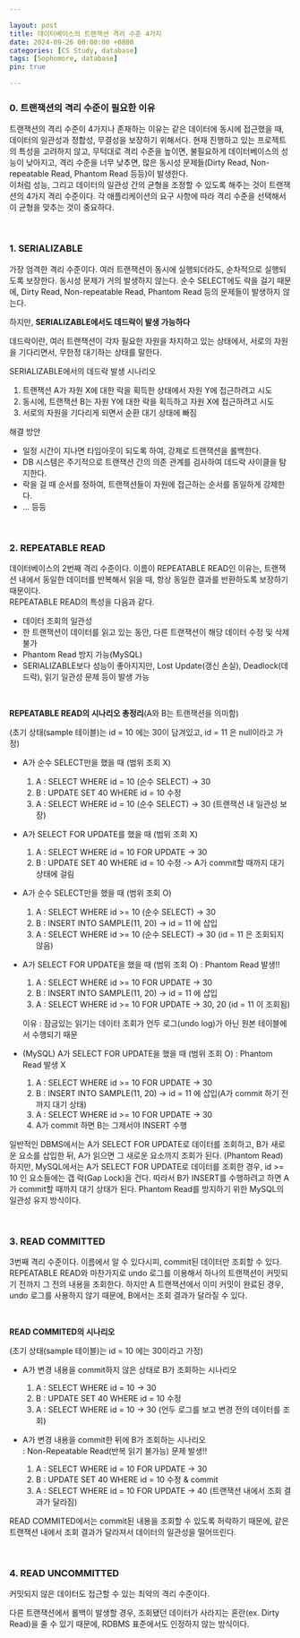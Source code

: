 ```yaml
---

layout: post
title: 데이터베이스의 트랜잭션 격리 수준 4가지
date: 2024-09-26 00:00:00 +0800
categories: [CS Study, database]
tags: [Sophomore, database]
pin: true

---
```



### 0. 트랜잭션의 격리 수준이 필요한 이유

트랜잭션의 격리 수준이 4가지나 존재하는 이유는 같은 데이터에 동시에 접근했을 때, 데이터의 일관성과 정합성, 무결성을 보장하기 위해서다. 현재 진행하고 있는 프로젝트의 특성을 고려하지 않고, 무턱대로 격리 수준을 높이면, 불필요하게 데이터베이스의 성능이 낮아지고, 격리 수준을 너무 낮추면, 많은 동시성 문제들(Dirty Read, Non-repeatable Read, Phantom Read 등등)이 발생한다.  
이처럼 성능, 그리고 데이터의 일관성 간의 균형을 조정할 수 있도록 해주는 것이 트랜잭션의 4가지 격리 수준이다. 각 애플리케이션의 요구 사항에 따라 격리 수준을 선택해서 이 균형을 맞추는 것이 중요하다.

<br>

### 1. SERIALIZABLE

가장 엄격한 격리 수준이다. 여러 트랜잭션이 동시에 실행되더라도, 순차적으로 실행되도록 보장한다. 동시성 문제가 거의 발생하지 않는다. 순수 SELECT에도 락을 걸기 때문에, Dirty Read, Non-repeatable Read, Phantom Read 등의 문제들이 발생하지 않는다.  

하지만, **SERIALIZABLE에서도 데드락이 발생 가능하다**  

데드락이란, 여러 트랜잭션이 각자 필요한 자원을 차지하고 있는 상태에서, 서로의 자원을 기다리면서, 무한정 대기하는 상태를 말한다.  

SERIALIZABLE에서의 데드락 발생 시나리오  
1. 트랜잭션 A가 자원 X에 대한 락을 획득한 상태에서 자원 Y에 접근하려고 시도
2. 동시에, 트랜잭션 B는 자원 Y에 대한 락을 획득하고 자원 X에 접근하려고 시도
3. 서로의 자원을 기다리게 되면서 순환 대기 상태에 빠짐  

해결 방안  
- 일정 시간이 지나면 타임아웃이 되도록 하여, 강제로 트랜잭션을 롤백한다.
- DB 시스템은 주기적으로 트랜잭션 간의 의존 관계를 검사하여 데드락 사이클을 탐지한다.
- 락을 걸 때 순서를 정하여, 트랜잭션들이 자원에 접근하는 순서를 동일하게 강제한다.
- ... 등등

<br>

### 2. REPEATABLE READ

데이터베이스의 2번째 격리 수준이다. 이름이 REPEATABLE READ인 이유는, 트랜잭션 내에서 동일한 데이터를 반복해서 읽을 때, 항상 동일한 결과를 반환하도록 보장하기 때문이다.  
REPEATABLE READ의 특성을 다음과 같다.  
- 데이터 조회의 일관성
- 한 트랜잭션이 데이터를 읽고 있는 동안, 다른 트랜잭션이 해당 데이터 수정 및 삭제 불가
- Phantom Read 방지 가능(MySQL)
- SERIALIZABLE보다 성능이 좋아지지만, Lost Update(갱신 손실), Deadlock(데드락), 읽기 일관성 문제 등이 발생 가능  

<br>

**REPEATABLE READ의 시나리오 총정리**(A와 B는 트랜잭션을 의미함)  

(초기 상태(sample 테이블)는 id = 10 에는 30이 담겨있고, id = 11 은 null이라고 가정)  

- A가 순수 SELECT만을 했을 때 (범위 조회 X)
    1. A : SELECT WHERE id = 10 (순수 SELECT) -> 30
    2. B : UPDATE SET 40 WHERE id = 10 수정
    3. A : SELECT WHERE id = 10 (순수 SELECT) -> 30 (트랜잭션 내 일관성 보장)

- A가 SELECT FOR UPDATE를 했을 때 (범위 조회 X)
    1. A : SELECT WHERE id = 10 FOR UPDATE -> 30
    2. B : UPDATE SET 40 WHERE id = 10 수정 -> A가 commit할 때까지 대기 상태에 걸림

- A가 순수 SELECT만을 했을 때 (범위 조회 O)
    1. A : SELECT WHERE id >= 10 (순수 SELECT) -> 30
    2. B : INSERT INTO SAMPLE(11, 20) -> id = 11 에 삽입
    3. A : SELECT WHERE id >= 10 (순수 SELECT) -> 30 (id = 11 은 조회되지 않음)

- A가 SELECT FOR UPDATE을 했을 때 (범위 조회 O) : Phantom Read 발생!!
    1. A : SELECT WHERE id >= 10 FOR UPDATE -> 30
    2. B : INSERT INTO SAMPLE(11, 20) -> id = 11 에 삽입
    3. A : SELECT WHERE id >= 10 FOR UPDATE -> 30, 20 (id = 11 이 조회됨)  

    이유 : 잠금있는 읽기는 데이터 조회가 언두 로그(undo log)가 아닌 원본 테이블에서 수행되기 때문

- (MySQL) A가 SELECT FOR UPDATE을 했을 때 (범위 조회 O) : Phantom Read 발생 X
    1. A : SELECT WHERE id >= 10 FOR UPDATE -> 30
    2. B : INSERT INTO SAMPLE(11, 20) -> id = 11 에 삽입(A가 commit 하기 전까지 대기 상태)
    3. A : SELECT WHERE id >= 10 FOR UPDATE -> 30
    4. A가 commit 하면 B는 그제서야 INSERT 수행

일반적인 DBMS에서는 A가 SELECT FOR UPDATE로 데이터를 조회하고, B가 새로운 요소를 삽입한 뒤, A가 읽으면 그 새로운 요소까지 조회가 된다. (Phantom Read)
하지만, MySQL에서는 A가 SELECT FOR UPDATE로 데이터를 조회한 경우, id >= 10 인 요소들에는 갭 락(Gap Lock)을 건다. 따라서 B가 INSERT를 수행하려고 하면 A가 commit할 때까지 대기 상태가 된다. Phantom Read를 방지하기 위한 MySQL의 일관성 유지 방식이다.

<br>

### 3. READ COMMITTED  

3번째 격리 수준이다. 이름에서 알 수 있다시피, commit된 데이터만 조회할 수 있다.  
REPEATABLE READ와 마찬가지로 undo 로그를 이용해서 하나의 트랜잭션이 커밋되기 전까지 그 전의 내용을 조회한다. 하지만 A 트랜잭션에서 이미 커밋이 완료된 경우, undo 로그를 사용하지 않기 때문에, B에서는 조회 결과가 달라질 수 있다.  

<br>

**READ COMMITED의 시나리오**  

(초기 상태(sample 테이블)는 id = 10 에는 30이라고 가정)  


- A가 변경 내용을 commit하지 않은 상태로 B가 조회하는 시나리오
    1. A : SELECT WHERE id = 10 -> 30
    2. B : UPDATE SET 40 WHERE id = 10 수정
    3. A : SELECT WHERE id = 10 -> 30 (언두 로그를 보고 변경 전의 데이터를 조회)

- A가 변경 내용을 commit한 뒤에 B가 조회하는 시나리오  
: Non-Repeatable Read(반복 읽기 불가능) 문제 발생!!
    1. A : SELECT WHERE id = 10 FOR UPDATE -> 30
    2. B : UPDATE SET 40 WHERE id = 10 수정 & commit
    3. A : SELECT WHERE id = 10 FOR UPDATE -> 40 (트랜잭션 내에서 조회 결과가 달라짐)  

READ COMMITED에서는 commit된 내용을 조회할 수 있도록 허락하기 때문에, 같은 트랜잭션 내에서 조회 결과가 달라져서 데이터의 일관성을 떨어뜨린다.

<br>

### 4. READ UNCOMMITTED

커밋되지 않은 데이터도 접근할 수 있는 최악의 격리 수준이다.

다른 트랜잭션에서 롤백이 발생할 경우, 조회됐던 데이터가 사라지는 혼란(ex. Dirty Read)을 줄 수 있기 때문에, RDBMS 표준에서도 인정하지 않는 방식이다.

<br>